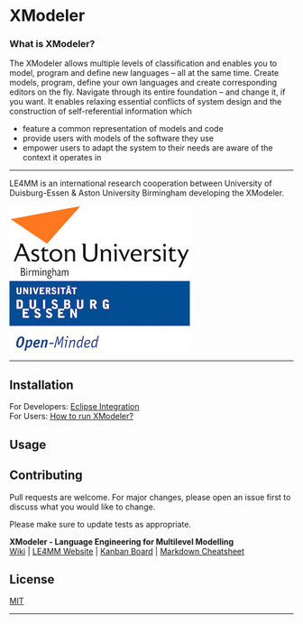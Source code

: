 # XModeler

### What is XModeler?
The XModeler allows multiple levels of classification and enables you to model, program and define new languages – all at the same time.
Create models, program, define your own languages and create corresponding editors on the fly. Navigate through its entire foundation – and change it, if you want.
It enables relaxing essential conflicts of system design and the construction of self-referential information which
* feature a common representation of models and code
* provide users with models of the software they use
* empower users to adapt the system to their needs are aware of the context it operates in  
***

LE4MM is an international research cooperation between University of Duisburg-Essen & Aston University Birmingham developing the XModeler.

![img aston](https://raw.githubusercontent.com/xmf-xmodeler/MosaicFX/v1.1.8/resources/webroot/img/aston-univeristy-logo.png) ![img ude](https://raw.githubusercontent.com/xmf-xmodeler/MosaicFX/v1.1.8/resources/webroot/img/ude-logo.jpg)

***


[web]: https://www.wi-inf.uni-duisburg-essen.de/LE4MM/
[kanban]: https://github.com/xmf-xmodeler/MosaicFX/projects/2
[issues]: https://github.com/xmf-xmodeler/MosaicFX/issues
[markdown]: https://markdown-it.github.io
[wiki]: https://www.wi-inf.uni-duisburg-essen.de/xmodeler-wiki/index.php/Main_Page

## Installation

For Developers: [Eclipse Integration](https://www.wi-inf.uni-duisburg-essen.de/FGFrank/download/XMF-XModeler/Documentation/XModeler-Eclipse-Integration.pdf)  
For Users: [How to run XModeler?](https://www.wi-inf.uni-duisburg-essen.de/LE4MM/user-documentation/)



## Usage


## Contributing
Pull requests are welcome. For major changes, please open an issue first to discuss what you would like to change.

Please make sure to update tests as appropriate.

**XModeler - Language Engineering for Multilevel Modelling**  
[Wiki][wiki] | [LE4MM Website][web] | [Kanban Board][kanban] | [Markdown Cheatsheet][markdown]  

## License
[MIT](https://choosealicense.com/licenses/mit/)

***

